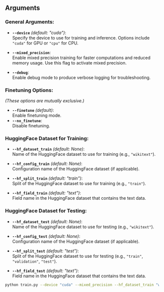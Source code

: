 ## Arguments
### General Arguments:
- **`--device`** *(default: "cuda")*:  
  Specify the device to use for training and inference. Options include `"cuda"` for GPU or `"cpu"` for CPU.

- **`--mixed_precision`**:  
  Enable mixed precision training for faster computations and reduced memory usage. Use this flag to activate mixed precision.

- **`--debug`**:  
  Enable debug mode to produce verbose logging for troubleshooting.

### Finetuning Options:  
*(These options are mutually exclusive.)*
- **`--finetune`** *(default)*:  
  Enable finetuning mode.  
- **`--no_finetune`**:  
  Disable finetuning.

### HuggingFace Dataset for Training:
- **`--hf_dataset_train`** *(default: None)*:  
  Name of the HuggingFace dataset to use for training (e.g., `"wikitext"`).  

- **`--hf_config_train`** *(default: None)*:  
  Configuration name of the HuggingFace dataset (if applicable).

- **`--hf_split_train`** *(default: "train")*:  
  Split of the HuggingFace dataset to use for training (e.g., `"train"`).

- **`--hf_field_train`** *(default: "text")*:  
  Field name in the HuggingFace dataset that contains the text data.

### HuggingFace Dataset for Testing:
- **`--hf_dataset_test`** *(default: None)*:  
  Name of the HuggingFace dataset to use for testing (e.g., `"wikitext"`).

- **`--hf_config_test`** *(default: None)*:  
  Configuration name of the HuggingFace dataset (if applicable).

- **`--hf_split_test`** *(default: "test")*:  
  Split of the HuggingFace dataset to use for testing (e.g., `"train"`, `"validation"`, `"test"`).

- **`--hf_field_test`** *(default: "text")*:  
  Field name in the HuggingFace dataset that contains the text data.

```bash
python train.py --device "cuda" --mixed_precision --hf_dataset_train "wikitext" --hf_split_train "train"
```
